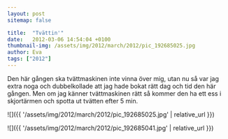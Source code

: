 ```yaml
---
layout: post
sitemap: false

title:  "Tvättin'"
date:   2012-03-06 14:54:04 +0100
thumbnail-img: /assets/img/2012/march/2012/pic_192685025.jpg
author: Eva
tags: ["2012"]
---
```


Den här gången ska tvättmaskinen inte vinna över mig, utan nu så var jag extra noga och dubbelkollade att jag hade bokat rätt dag och tid den här gången. Men om jag känner tvättmaskinen rätt så kommer den ha ett ess i skjortärmen och spotta ut tvätten efter 5 min.

![]({{ '/assets/img/2012/march/2012/pic_192685025.jpg'  | relative_url }})

![]({{ '/assets/img/2012/march/2012/pic_192685041.jpg'  | relative_url }})

